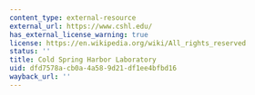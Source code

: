 ```yaml
---
content_type: external-resource
external_url: https://www.cshl.edu/
has_external_license_warning: true
license: https://en.wikipedia.org/wiki/All_rights_reserved
status: ''
title: Cold Spring Harbor Laboratory
uid: dfd7578a-cb0a-4a58-9d21-df1ee4bfbd16
wayback_url: ''
---
```

